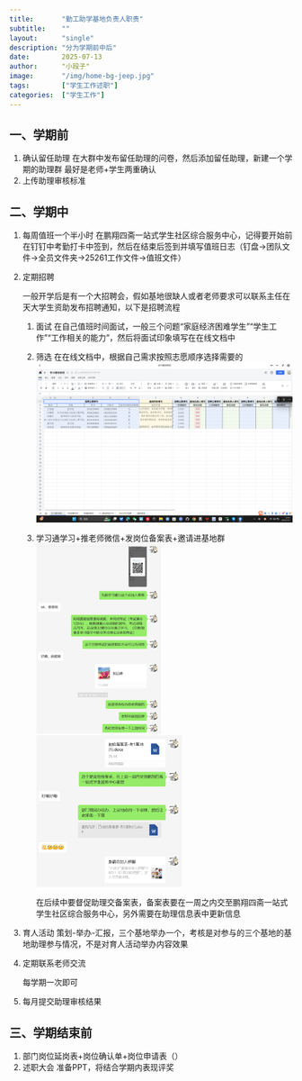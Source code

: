 ```yaml
---
title:       "勤工助学基地负责人职责"
subtitle:    ""
layout:      "single"
description: "分为学期前中后"
date:        2025-07-13
author:      "小段子"
image:       "/img/home-bg-jeep.jpg"
tags:        ["学生工作述职"]
categories:  ["学生工作"]
---
```


## 一、学期前

1. 确认留任助理
   在大群中发布留任助理的问卷，然后添加留任助理，新建一个学期的助理群
   最好是老师+学生两重确认
2. 上传助理审核标准

## 二、学期中

1. 每周值班一个半小时
   在鹏翔四斋一站式学生社区综合服务中心，记得要开始前在钉钉中考勤打卡中签到，然后在结束后签到并填写值班日志（钉盘->团队文件->全员文件夹->25261工作文件->值班文件）

2. 定期招聘

   一般开学后是有一个大招聘会，假如基地很缺人或者老师要求可以联系主任在天大学生资助发布招聘通知，以下是招聘流程

   1. 面试
      在自己值班时间面试，一般三个问题“家庭经济困难学生”“学生工作”“工作相关的能力”，然后将面试印象填写在在线文档中

   2. 筛选
      在在线文档中，根据自己需求按照志愿顺序选择需要的
      ![image-20250715121411199](./image-20250715121411199.png)

   3. 学习通学习+推老师微信+发岗位备案表+邀请进基地群
      <img src="./image-20250715121126328.png" alt="image-20250715121126328" style="zoom:33%;" /><img src="./image-20250715121210249.png" alt="image-20250715121210249" style="zoom:33%;" />

      在后续中要督促助理交备案表，备案表要在一周之内交至鹏翔四斋一站式学生社区综合服务中心，另外需要在助理信息表中更新信息

3. 育人活动
   策划-举办-汇报，三个基地举办一个，考核是对参与的三个基地的基地助理参与情况，不是对育人活动举办内容效果

4. 定期联系老师交流

   每学期一次即可

5. 每月提交助理审核结果

## 三、学期结束前

1. 部门岗位延岗表+岗位确认单+岗位申请表（）
2. 述职大会
   准备PPT，将结合学期内表现评奖